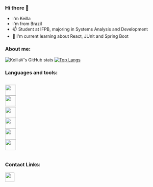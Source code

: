 ### Hi there 👋
- I'm Keilla
- I'm from Brazil 
- 📫 Student at IFPB, majoring in Systems Analysis and Development
- 🌱 I'm current learning about React, JUnit and Spring Boot

### About me:
![KeillaV's GitHub stats](https://github-readme-stats.vercel.app/api?username=KeillaV&show_icons=true&theme=tokyonight)    [![Top Langs](https://github-readme-stats.vercel.app/api/top-langs/?username=KeillaV&theme=tokyonight)](https://github.com/KeillaV/github-readme-stats)

### Languages and tools:
<code>
<img height= "35"src= "https://img.shields.io/badge/Java-ED8B00?style=for-the-badge&logo=java&logoColor=white">
<img height= "35"src= "https://img.shields.io/badge/Spring-6DB33F?style=for-the-badge&logo=spring&logoColor=white"> 
<img height= "35"src= "https://img.shields.io/badge/Python-FFD43B?style=for-the-badge&logo=python&logoColor=blue">
<img height= "35"src= "https://img.shields.io/badge/MySQL-00000F?style=for-the-badge&logo=mysql&logoColor=white">
<img height= "35"src= "https://img.shields.io/badge/MongoDB-4EA94B?style=for-the-badge&logo=mongodb&logoColor=white">
<img height= "35"src= "https://img.shields.io/badge/Git-E34F26?style=for-the-badge&logo=git&logoColor=white">

</code>

### Contact Links:

<a href="https://www.linkedin.com/in/keilla-vitória-felipe-bezerra-785437221/" target="_blank">
  <img height= "30"src="https://img.shields.io/badge/LinkedIn-0077B5?style=for-the-badge&logo=linkedin&logoColor=white" /></a>
